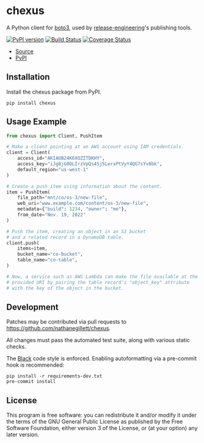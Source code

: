 chexus
================

A Python client for [boto3](https://aws.amazon.com/sdk-for-python/), used by
[release-engineering](https://github.com/release-engineering)'s publishing tools.

[![PyPI version](https://badge.fury.io/py/chexus.svg)](https://badge.fury.io/py/chexus)
[![Build Status](https://travis-ci.org/nathanegillett/chexus.svg?branch=master)](https://travis-ci.org/nathanegillett/chexus)
[![Coverage Status](https://coveralls.io/repos/github/nathanegillett/chexus/badge.svg?branch=master)](https://coveralls.io/github/nathanegillett/chexus?branch=master)

- [Source](https://github.com/nathanegillett/chexus)
- [PyPI](https://pypi.org/project/chexus)

Installation
------------

Install the chexus package from PyPI.

```
pip install chexus
```


Usage Example
-------------

```python
from chexus import Client, PushItem

# Make a client pointing at an AWS account using IAM credentials.
client = Client(
    access_id="AKIAUB24K6XOZITDKHY",
    access_key="iJg8jG0DLIrzVpQs4Sj5LerxPtVyY4QG7sYv8bk",
    default_region="us-west-1"
)

# Create a push item using information about the content.
item = PushItem(
    file_path="mnt/co/os-3/new-file",
    web_uri="www.example.com/content/os-3/new-file",
    metadata={"build": 1234, "owner": "me"},
    from_date="Nov. 19, 2022"
)

# Push the item, creating an object in an S3 bucket
# and a related record in a DynamoDB table.
client.push(
    items=item,
    bucket_name="co-bucket",
    table_name="co-table",    
)

# Now, a service such as AWS Lambda can make the file available at the
# provided URI by pairing the table record's "object_key" attribute
# with the key of the object in the bucket.
```

Development
-----------

Patches may be contributed via pull requests to
https://github.com/nathanegillett/chexus.

All changes must pass the automated test suite, along with various static
checks.

The [Black](https://black.readthedocs.io/) code style is enforced.
Enabling autoformatting via a pre-commit hook is recommended:

```
pip install -r requirements-dev.txt
pre-commit install
```

License
-------

This program is free software: you can redistribute it and/or modify
it under the terms of the GNU General Public License as published by
the Free Software Foundation, either version 3 of the License, or
(at your option) any later version.